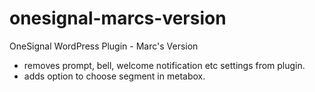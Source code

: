 # onesignal-marcs-version
OneSignal WordPress Plugin - Marc's Version

- removes prompt, bell, welcome notification etc settings from plugin.
- adds option to choose segment in metabox.
